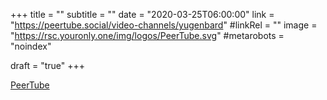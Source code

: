 +++
title = ""
subtitle = ""
date = "2020-03-25T06:00:00"
link = "https://peertube.social/video-channels/yugenbard"
#linkRel = ""
image = "https://rsc.youronly.one/img/logos/PeerTube.svg"
#metarobots = "noindex"

draft = "true"
+++

<a href="https://peertube.social/video-channels/yugenbard" rel="me noopener external nofollow" referrerpolicy="strict-origin-when-cross-origin">PeerTube</a>
